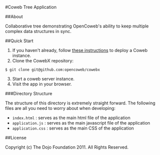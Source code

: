 #Coweb Tree Application

##About

Collaborative tree demonstrating OpenCoweb's ability to keep multiple complex data structures in sync.

##Quick Start

1. If you haven't already, follow [these instructions](http://opencoweb.org/ocwdocs/tutorial/install.html) to deploy a Coweb instance.
2. Clone the CowebX repository:

```console
$ git clone git@github.com:opencoweb/cowebx
```
3. Start a coweb server instance.
4. Visit the app in your browser.

###Directory Structure 

The structure of this directory is extremely straight forward. The following files are all you need to worry about when developing:

* ```index.html``` : serves as the main html file of the application
* ```application.js``` : serves as the main javascript file of the application
* ```application.css``` : serves as the main CSS of the application

##License

Copyright (c) The Dojo Foundation 2011. All Rights Reserved.
